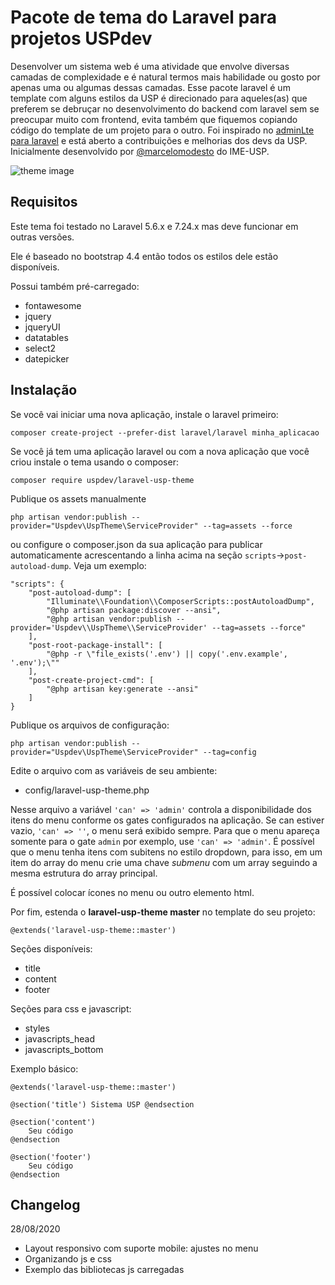 # Pacote de tema do Laravel para projetos USPdev

Desenvolver um sistema web é uma atividade que envolve diversas camadas
de complexidade e é natural termos mais habilidade ou gosto por apenas
uma ou algumas dessas camadas.
Esse pacote laravel é um template com alguns estilos da USP
é direcionado para aqueles(as) que preferem se debruçar
no desenvolvimento do backend com laravel sem se preocupar muito
com frontend, evita também que fiquemos copiando código do template
de um projeto para o outro. Foi inspirado no [adminLte para laravel](https://github.com/jeroennoten/Laravel-AdminLTE)
e está aberto a contribuições e melhorias dos devs da USP.
Inicialmente desenvolvido por [@marcelomodesto](https://github.com/marcelomodesto) do IME-USP.

![theme image](https://raw.githubusercontent.com/uspdev/laravel-usp-theme/master/docs/example.png)


## Requisitos

Este tema foi testado no Laravel 5.6.x e 7.24.x mas deve funcionar em outras versões.

Ele é baseado no bootstrap 4.4 então todos os estilos dele estão disponíveis.

Possui também pré-carregado:
- fontawesome
- jquery
- jqueryUI
- datatables
- select2
- datepicker

## Instalação

Se você vai iniciar uma nova aplicação, instale o laravel primeiro:

    composer create-project --prefer-dist laravel/laravel minha_aplicacao

Se você já tem uma aplicação laravel ou com a nova aplicação 
que você criou instale o tema usando o composer:

    composer require uspdev/laravel-usp-theme

Publique os assets manualmente

    php artisan vendor:publish --provider="Uspdev\UspTheme\ServiceProvider" --tag=assets --force

ou configure o composer.json da sua aplicação para publicar automaticamente 
acrescentando a linha acima na seção `scripts`->`post-autoload-dump`. Veja um exemplo:

    "scripts": {
        "post-autoload-dump": [
            "Illuminate\\Foundation\\ComposerScripts::postAutoloadDump",
            "@php artisan package:discover --ansi",
            "@php artisan vendor:publish --provider='Uspdev\\UspTheme\\ServiceProvider' --tag=assets --force"
        ],
        "post-root-package-install": [
            "@php -r \"file_exists('.env') || copy('.env.example', '.env');\""
        ],
        "post-create-project-cmd": [
            "@php artisan key:generate --ansi"
        ]
    }


Publique os arquivos de configuração:

    php artisan vendor:publish --provider="Uspdev\UspTheme\ServiceProvider" --tag=config

Edite o arquivo com as variáveis de seu ambiente:

 - config/laravel-usp-theme.php

 Nesse arquivo a variável ```'can' => 'admin'``` controla a disponibilidade 
 dos itens do menu conforme os gates configurados na aplicação. 
 Se can estiver vazio, ```'can' => ''```, o menu será exibido sempre. 
 Para que o menu apareça somente para o gate ```admin``` por exemplo, 
 use ```'can' => 'admin'```. É possível que o menu tenha itens com subitens 
 no estilo dropdown, para isso, em um item do array do menu crie uma chave 
 *submenu* com um array seguindo a mesma estrutura do array principal.

É possível colocar ícones no menu ou outro elemento html.

Por fim, estenda o **laravel-usp-theme master** no template do seu projeto:

    @extends('laravel-usp-theme::master')

Seções disponíveis:

 - title
 - content
 - footer

Seções para css e javascript:

 - styles
 - javascripts_head
 - javascripts_bottom

Exemplo básico:

    @extends('laravel-usp-theme::master')

    @section('title') Sistema USP @endsection

    @section('content')
        Seu código
    @endsection

    @section('footer')
        Seu código
    @endsection

## Changelog

28/08/2020
* Layout responsivo com suporte mobile: ajustes no menu
* Organizando js e css
* Exemplo das bibliotecas js carregadas